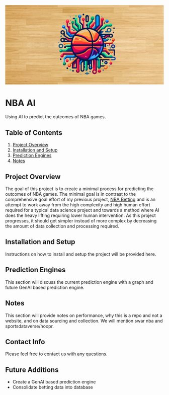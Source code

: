 <img src='images/nba_ai_header.png' alt='NBA AI'/>

# NBA AI

Using AI to predict the outcomes of NBA games.

## Table of Contents
1. [Project Overview](#project-overview)
2. [Installation and Setup](#installation-and-setup)
3. [Prediction Engines](#prediction-engines)
4. [Notes](#notes)

## Project Overview
The goal of this project is to create a minimal process for predicting the outcomes of NBA games. The minimal goal is in contrast to the comprehensive goal effort of my previous project, [NBA Betting]() and is an attempt to work away from the high complexity and high human effort required for a typical data science project and towards a method where AI does the heavy lifting requiring lower human intervention. As this project progresses, it should get simpler instead of more complex by decreasing the amount of data collection and processing required. 

## Installation and Setup
Instructions on how to install and setup the project will be provided here.

## Prediction Engines
This section will discuss the current prediction engine with a graph and future GenAI based prediction engine.

## Notes
This section will provide notes on performance, why this is a repo and not a website, and on data sourcing and collection. We will mention swar nba and sportsdataverse/hoopr.

## Contact Info
Please feel free to contact us with any questions.

## Future Additions
- Create a GenAI based prediction engine
- Consolidate betting data into database
